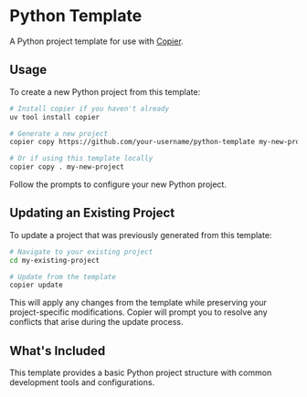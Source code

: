 # Python Template

A Python project template for use with [Copier](https://copier.readthedocs.io/).

## Usage

To create a new Python project from this template:

```bash
# Install copier if you haven't already
uv tool install copier

# Generate a new project
copier copy https://github.com/your-username/python-template my-new-project

# Or if using this template locally
copier copy . my-new-project
```

Follow the prompts to configure your new Python project.

## Updating an Existing Project

To update a project that was previously generated from this template:

```bash
# Navigate to your existing project
cd my-existing-project

# Update from the template
copier update
```

This will apply any changes from the template while preserving your project-specific modifications. Copier will prompt you to resolve any conflicts that arise during the update process.

## What's Included

This template provides a basic Python project structure with common development tools and configurations.